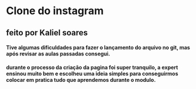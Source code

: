 # Clone do instagram

##  	feito por Kaliel soares

#### Tive algumas dificuldades para fazer o lançamento do arquivo no git, mas após revisar as aulas passadas consegui.

#### durante o processo da criação da pagina foi super tranquilo, a expert ensinou muito bem e escolheu uma ideia simples para conseguirmos colocar em pratica tudo que aprendemos durante o modulo.

